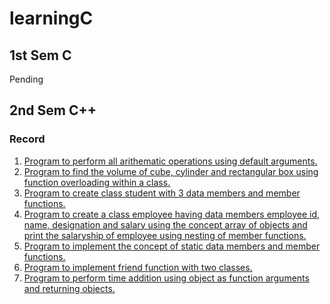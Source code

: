 # learningC

## 1st Sem C
Pending 

## 2nd Sem C++ 

### Record
1. [Program to perform all arithematic operations using default arguments.](./cpp/lab/defaultArg.cpp)
2. [Program to find the volume of cube, cylinder and rectangular box using function overloading within a class.](./cpp/lab/overloading.cpp)
3. [Program to create class student with 3 data members and member functions.](./cpp/lab/studentAgeDifferentitate.cpp)
4. [Program to create a class employee having data members employee id, name, designation and salary using the concept array of objects and print the salaryship of employee using nesting of member functions. ](./cpp/lab/employessNesting.cpp)
5. [Program to implement the concept of static data members and member functions. ](./cpp/lab/staticDataFunc.cpp)
6. [Program to implement friend function with two classes.](./cpp/lab/friendFunc.cpp)
7. [Program to perform time addition using object as function arguments and returning objects. ](./cpp/lab/timeObjArg-RetArg.cpp)